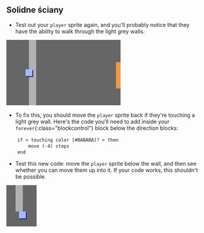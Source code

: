 ## Solidne ściany

+ Test out your `player` sprite again, and you'll probably notice that they have the ability to walk through the light grey walls.

![screenshot](images/world-walls.png)

+ To fix this, you should move the `player` sprite back if they're touching a light grey wall. Here's the code you'll need to add inside your `forever`{:class="blockcontrol"} block below the direction blocks:

```blocks
    if < touching color [#BABABA]? > then
        move (-4) steps
    end
```

+ Test this new code: move the `player` sprite below the wall, and then see whether you can move them up into it. If your code works, this shouldn't be possible.

![screenshot](images/world-walls-test.png)